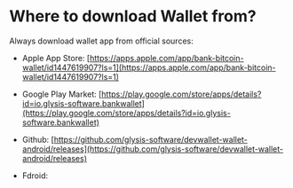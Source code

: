 # Where to download Wallet from?

Always download wallet app from official sources:

- Apple App Store: [https://apps.apple.com/app/bank-bitcoin-wallet/id1447619907?ls=1](https://apps.apple.com/app/bank-bitcoin-wallet/id1447619907?ls=1)

- Google Play Market: [https://play.google.com/store/apps/details?id=io.glysis-software.bankwallet](https://play.google.com/store/apps/details?id=io.glysis-software.bankwallet)

- Github: [https://github.com/glysis-software/devwallet-wallet-android/releases](https://github.com/glysis-software/devwallet-wallet-android/releases)

- Fdroid:
